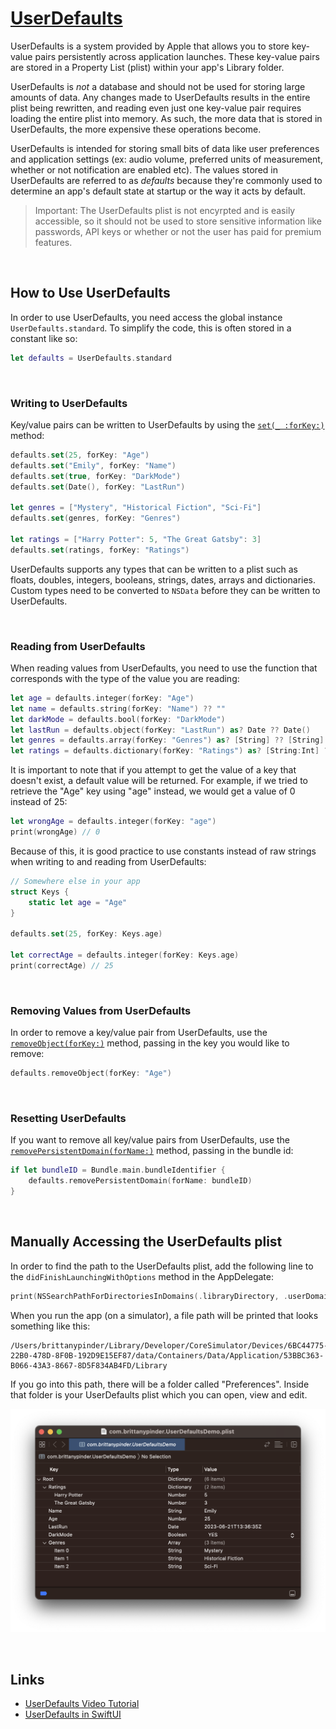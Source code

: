 # [UserDefaults](https://developer.apple.com/documentation/foundation/userdefaults)

UserDefaults is a system provided by Apple that allows you to store key-value pairs persistently across application launches. These key-value pairs are stored in a Property List (plist) within your app's Library folder.

UserDefaults is *not* a database and should not be used for storing large amounts of data. Any changes made to UserDefaults results in the entire plist being rewritten, and reading even just one key-value pair requires loading the entire plist into memory. As such, the more data that is stored in UserDefaults, the more expensive these operations become.

UserDefaults is intended for storing small bits of data like user preferences and application settings (ex: audio volume, preferred units of measurement, whether or not notification are enabled etc). The values stored in UserDefaults are referred to as *defaults* because they're commonly used to determine an app's default state at startup or the way it acts by default.

> Important: The UserDefaults plist is not encyrpted and is easily accessible, so it should not be used to store sensitive information like passwords, API keys or whether or not the user has paid for premium features.

<br/>

## How to Use UserDefaults

In order to use UserDefaults, you need access the global instance `UserDefaults.standard`. To simplify the code, this is often stored in a constant like so:

```swift
let defaults = UserDefaults.standard
```

<br/>

### Writing to UserDefaults

Key/value pairs can be written to UserDefaults by using the [`set(_ :forKey:)`](https://developer.apple.com/documentation/foundation/userdefaults/1414067-set) method:

```swift
defaults.set(25, forKey: "Age")
defaults.set("Emily", forKey: "Name")
defaults.set(true, forKey: "DarkMode")
defaults.set(Date(), forKey: "LastRun")

let genres = ["Mystery", "Historical Fiction", "Sci-Fi"]
defaults.set(genres, forKey: "Genres")

let ratings = ["Harry Potter": 5, "The Great Gatsby": 3]
defaults.set(ratings, forKey: "Ratings")
```

UserDefaults supports any types that can be written to a plist such as floats, doubles, integers, booleans, strings, dates, arrays and dictionaries. Custom types need to be converted to `NSData` before they can be written to UserDefaults.

<br/>

### Reading from UserDefaults

When reading values from UserDefaults, you need to use the function that corresponds with the type of the value you are reading:

```swift
let age = defaults.integer(forKey: "Age")
let name = defaults.string(forKey: "Name") ?? ""
let darkMode = defaults.bool(forKey: "DarkMode")
let lastRun = defaults.object(forKey: "LastRun") as? Date ?? Date()
let genres = defaults.array(forKey: "Genres") as? [String] ?? [String]()
let ratings = defaults.dictionary(forKey: "Ratings") as? [String:Int] ?? [String:Int]()
```

It is important to note that if you attempt to get the value of a key that doesn't exist, a default value will be returned. For example, if we tried to retrieve the "Age" key using "age" instead, we would get a value of 0 instead of 25:

```swift
let wrongAge = defaults.integer(forKey: "age")
print(wrongAge) // 0
```
Because of this, it is good practice to use constants instead of raw strings when writing to and reading from UserDefaults:

```swift
// Somewhere else in your app
struct Keys {
    static let age = "Age"
}

defaults.set(25, forKey: Keys.age)

let correctAge = defaults.integer(forKey: Keys.age)
print(correctAge) // 25
```

<br/>

### Removing Values from UserDefaults

In order to remove a key/value pair from UserDefaults, use the [`removeObject(forKey:)`](https://developer.apple.com/documentation/foundation/userdefaults/1411182-removeobject) method, passing in the key you would like to remove:

```swift
defaults.removeObject(forKey: "Age")
```

<br/>

### Resetting UserDefaults

If you want to remove all key/value pairs from UserDefaults, use the [`removePersistentDomain(forName:)`](https://developer.apple.com/documentation/foundation/userdefaults/1417339-removepersistentdomain) method, passing in the bundle id:

```swift
if let bundleID = Bundle.main.bundleIdentifier {
    defaults.removePersistentDomain(forName: bundleID)
}
```

<br/>

## Manually Accessing the UserDefaults plist

In order to find the path to the UserDefaults plist, add the following line to the `didFinishLaunchingWithOptions` method in the AppDelegate:

```swift
print(NSSearchPathForDirectoriesInDomains(.libraryDirectory, .userDomainMask, true).first! as String)
```
When you run the app (on a simulator), a file path will be printed that looks something like this:

```
/Users/brittanypinder/Library/Developer/CoreSimulator/Devices/6BC44775-22B0-478D-8F0B-192D9E15EF87/data/Containers/Data/Application/53BBC363-B066-43A3-8667-8D5F834AB4FD/Library
```
If you go into this path, there will be a folder called "Preferences". Inside that folder is your UserDefaults plist which you can open, view and edit.

![](images/0.png)

<br/>

## Links

* [UserDefaults Video Tutorial](https://www.youtube.com/watch?v=HxVOahmfwz0&ab_channel=PaulHudson)
* [UserDefaults in SwiftUI](https://www.hackingwithswift.com/books/ios-swiftui/storing-user-settings-with-userdefaults)